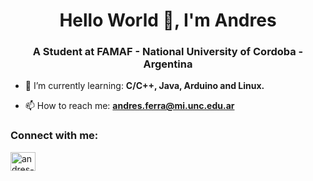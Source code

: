 <h1 align="center">Hello World 👋, I'm Andres</h1>
<h3 align="center">A Student at FAMAF - National University of Cordoba - Argentina</h3>

- 🌱 I’m currently learning: **C/C++, Java, Arduino and Linux.**

- 📫 How to reach me: **andres.ferra@mi.unc.edu.ar**

<h3 align="left">Connect with me:</h3>
<p align="left">
<a href="https://www.linkedin.com/in/mauro-andres-ferra/" target="blank"><img align="center" src="https://cdn.jsdelivr.net/npm/simple-icons@3.0.1/icons/linkedin.svg" alt="andres-ferra" height="30" width="40" /></a>
